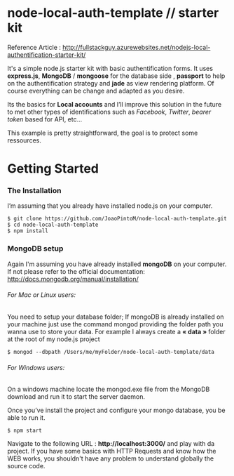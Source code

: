 node-local-auth-template // starter kit
========================

Reference Article : http://fullstackguy.azurewebsites.net/nodejs-local-authentification-starter-kit/

It's a simple node.js starter kit with basic authentification forms. It uses **express.js**,  **MongoDB** / **mongoose** for the database side , **passport** to help on the authentification strategy and **jade** as view rendering platform. Of course everything can be change and adapted as you desire. 

Its the basics for **Local accounts** and I’ll improve this solution in the future to met other types of identifications such as *Facebook*, *Twitter*, *bearer token* based for API, etc…

This example is pretty straightforward, the goal is to protect some ressources.

# Getting Started

### The Installation

I’m assuming that you already have installed node.js on your computer.

	$ git clone https://github.com/JoaoPintoM/node-local-auth-template.git
    $ cd node-local-auth-template
    $ npm install
   
### MongoDB setup

Again I'm assuming you have already installed **mongoDB** on your computer. If not please refer to the official documentation: http://docs.mongodb.org/manual/installation/

###### For Mac or Linux users:
You need to setup your database folder; If mongoDB is already installed on your machine just use the command mongod providing the folder path you wanna use to store your data. For example I always create a **« data »** folder at the root of my node.js project

	$ mongod --dbpath /Users/me/myFolder/node-local-auth-template/data

###### For Windows users:
On a windows machine locate the mongod.exe file from the MongoDB download and run it to start the server daemon.

Once you’ve install the project and configure your mongo database, you be able to run it.

	$ npm start

Navigate to the following URL : **http://localhost:3000/** and play with da project. If you have some basics with HTTP Requests and know how the WEB works, you shouldn't have any problem to understand globally the source code.
